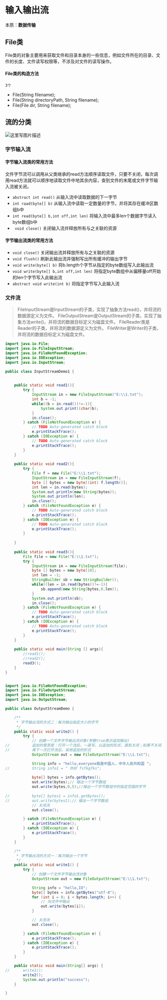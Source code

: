 # 输入输出流
本质：__数据传输__
## File类
File类的对象主要用来获取文件和目录本身的一些信息，例如文件所在的目录、文件的长度、文件读写权限等，不涉及对文件的读写操作。 
#### File类的构造方法
`3个`
* File(String  filename);
* File(String directoryPath, String filename);
* File(File dir, String filename);

## 流的分类
![这里写图片描述](http://img.blog.csdn.net/20170410171950658?watermark/2/text/aHR0cDovL2Jsb2cuY3Nkbi5uZXQvSm9raTIzMw==/font/5a6L5L2T/fontsize/400/fill/I0JBQkFCMA==/dissolve/70/gravity/SouthEast)


### 字节输入流

#### 字节输入流类的常用方法

文件字节流可以调用从父类继承的read方法顺序读取文件，只要不关闭，每次调用read方法就可以顺序地读取文件中地其余内容，查到文件的末尾或文件字节输入流被关闭。

* `abstract int read()` 从输入流中读取数据的下一字节
* `int raad(byte[] b)` 从输入流中读取一定数量的字节，并将其存在缓冲区数组b中
* `int read(byte[] b,int off,int len)` 将输入流中最多len个数据字节读入byte数组b中
* ` void close()` 关闭输入流并释放所有与之关联的资源



#### 字节输出流类的常用方法 

* `void close()` 关闭输出流并释放所有与之关联的资源
* `void flush()` 刷新此输出流并强制写出所有缓冲的输出字节
* `void write(byte[] b)` 将b.length个字节从指定的byte数组写入此输出流
* `void write(byte[] b,int off,int len)` 将指定byte数组中从偏移量off开始的len个字节写入此输出流
* `abstract void write(int b)` 将指定字节写入此输入流


### 文件流
>FileInputStream是InputStream的子类，实现了抽象方法read()，并将流的数据源定义为文件。 
>FileOutputStream是OutputStream的子类，实现了抽象方法write()，并将流的数据目标定义为磁盘文件。
>FileReader类是Reader的子类，并将流的数据源定义为文件。
>FileWriter是Writer的子类，并将流的数据目标定义为磁盘文件。


```Java
import java.io.File;
import java.io.FileInputStream;
import java.io.FileNotFoundException;
import java.io.IOException;
import java.io.InputStream;

public class InputStreamDemo1 {
	
	
	public static void read1(){
		try {
			InputStream in = new FileInputStream("E:\\1.txt");
			int b = -1;
			while((b = in.read())!=-1){
				System.out.print((char)b);
			}
			in.close();
		} catch (FileNotFoundException e) {
			// TODO Auto-generated catch block
			e.printStackTrace();
		} catch (IOException e) {
			// TODO Auto-generated catch block
			e.printStackTrace();
		}
	}
	
	public static void read2(){
		try {
			File f = new File("E:\\1.txt");
			InputStream in = new FileInputStream(f);
			byte [] bytes = new byte[(int) f.length()];
			int len = in.read(bytes);
			System.out.println(new String(bytes));
			System.out.println(len);
			in.close();
		} catch (FileNotFoundException e) {
			// TODO Auto-generated catch block
			e.printStackTrace();
		} catch (IOException e) {
			// TODO Auto-generated catch block
			e.printStackTrace();
		}
		
	}
	
	public static void read3(){
		File file = new File("E:\\1.txt");
		try {
			InputStream in = new FileInputStream(file);
			byte [] bytes = new byte[10];
			int len = -1;
			StringBuilder sb = new StringBuilder();
			while((len = in.read(bytes))!=-1){
				sb.append(new String(bytes,0,len));
			}
			System.out.println(sb);
			in.close();
		} catch (FileNotFoundException e) {
			// TODO Auto-generated catch block
			e.printStackTrace();
		} catch (IOException e) {
			// TODO Auto-generated catch block
			e.printStackTrace();
		}
	}
	
	public static void main(String [] args){
		//read1();
		//read2();
		read3();
	}
}
```
```Java

import java.io.FileNotFoundException;
import java.io.FileOutputStream;
import java.io.IOException;
import java.io.OutputStream;

public class OutputStreamDemo {

	/**
	 * 字节输出流的方式二：每次输出指定大小的字节
	 */
	public static void write2() {
		try {
			// 创建一个文件字节输出流对象(参数true表示追加输出)
//			追加的意思是：打开一个流后，一直写，以追加的形式，直到关闭；如果不关闭流，不管是true还是false都是追加
//			再下一次打开流后，采用追加的形式
			OutputStream out = new FileOutputStream("E:\\1.txt");

			String info = "hello,everyone我是中国人，中华人民共和国 ";
//			String info1 = " 你好 fsfkgfks";
			
			byte[] bytes = info.getBytes();
			out.write(bytes);// 输出一个字节数组
			out.write(bytes,0,5);//输出一个字节数组中的指定范围的字节
			
//			byte[] bytes1 = info1.getBytes();
//			out.write(bytes1);// 输出一个字节数组
			// 关闭流
			out.close();

		} catch (FileNotFoundException e) {
			e.printStackTrace();
		} catch (IOException e) {
			e.printStackTrace();
		}
	}

	/**
	 * 字节输出流的方式一：每次输出一个字节
	 */
	public static void write1() {
		try {
			// 创建一个文件字节输出流对象
			OutputStream out = new FileOutputStream("E:\\1.txt");

			String info = "hello,IO";
			byte[] bytes = info.getBytes("utf-8");
			for (int i = 0; i < bytes.length; i++) {
				// 向文件中输出
				out.write(bytes[i]);
			}

			// 关闭流
			out.close();

		} catch (FileNotFoundException e) {
			e.printStackTrace();
		} catch (IOException e) {
			e.printStackTrace();
		}
	}

	public static void main(String[] args) {
//		write1();
		write2();
		System.out.println("success");
	}

}
```
